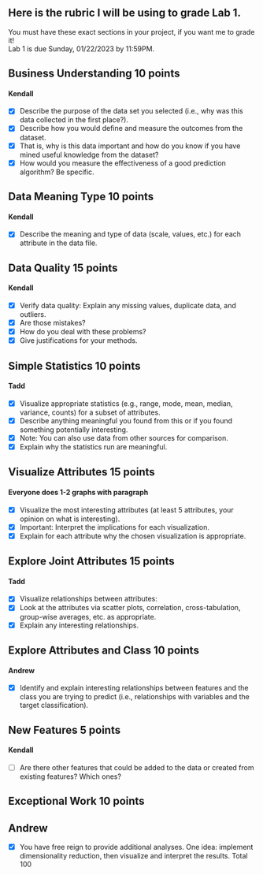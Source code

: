 ## Here is the rubric I will be using to grade Lab 1.  
You must have these exact sections in your project, if you want me to grade it!  
Lab 1 is due Sunday, 01/22/2023 by 11:59PM.

## Business Understanding 10 points
#### Kendall
- [x]  Describe the purpose of the data set you selected (i.e., why was this data collected in the first place?). 
- [x]  Describe how you would define and measure the outcomes from the dataset. 
- [x]  That is, why is this data important and how do you know if you have mined useful knowledge from the dataset? 
- [x]  How would you measure the effectiveness of a good prediction algorithm? Be specific.
## Data Meaning Type 10	points
#### Kendall
- [x]  Describe the meaning and type of data (scale, values, etc.) for each attribute in the data file.
## Data Quality	15 points
#### Kendall
- [x]  Verify data quality: Explain any missing values, duplicate data, and outliers. 
- [x]  Are those mistakes? 
- [x]  How do you deal with these problems? 
- [x]  Give justifications for your methods.

## Simple Statistics 10	points 

#### Tadd
- [x]  Visualize appropriate statistics (e.g., range, mode, mean, median, variance, counts) for a subset of attributes. 
- [x]  Describe anything meaningful you found from this or if you found something potentially interesting. 
- [x]  Note: You can also use data from other sources for comparison. 
- [x]  Explain why the statistics run are meaningful. 
## Visualize Attributes	15 points

####  Everyone does 1-2 graphs with paragraph
- [x]  Visualize the most interesting attributes (at least 5 attributes, your opinion on what is interesting). 
- [x]  Important: Interpret the implications for each visualization. 
- [x]  Explain for each attribute why the chosen visualization is appropriate.
## Explore Joint Attributes 15 points

####  Tadd
- [x]  Visualize relationships between attributes: 
- [x]  Look at the attributes via scatter plots, correlation, cross-tabulation, group-wise averages, etc. as appropriate. 
- [x]  Explain any interesting relationships.
## Explore Attributes and Class	10 points
####  Andrew
- [x]  Identify and explain interesting relationships between features and the class you are trying to predict (i.e., relationships with variables and the target classification).
## New Features	5	points
#### Kendall

- [ ] Are there other features that could be added to the data or created from existing features? Which ones?
## Exceptional Work	10 points

## Andrew
- [x]  You have free reign to provide additional analyses. One idea: implement dimensionality reduction, then visualize and interpret the results.
Total	100
